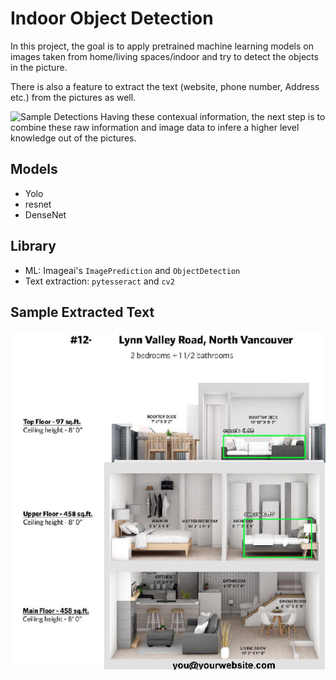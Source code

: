 # Indoor Object Detection

In this project, the goal is to apply pretrained machine learning models on images taken from home/living spaces/indoor and try to detect the objects in the picture.

There is also a feature to extract the text (website, phone number, Address etc.) from the pictures as well.

![Sample Detections](sample_images_out/predictions.png)
Having these contexual information, the next step is to combine these raw information and image data  to infere a higher level knowledge out of the pictures.

## Models
 + Yolo
 + resnet
 + DenseNet

## Library
 + ML: Imageai's `ImagePrediction` and `ObjectDetection`
 + Text extraction: `pytesseract` and `cv2`

## Sample Extracted Text
![Sample Text Extraction](sample_images_out/textSample.png)
